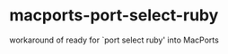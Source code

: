 macports-port-select-ruby
=========================

workaround of ready for `port select ruby' into MacPorts 